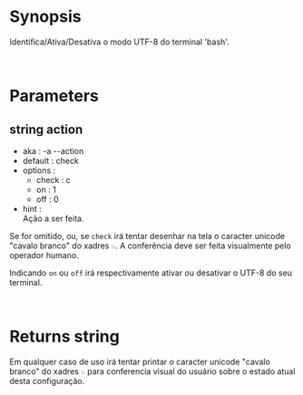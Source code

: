 # Synopsis

Identifica/Ativa/Desativa o modo UTF-8 do terminal 'bash'.



&nbsp;

# Parameters

## string action

- aka       : -a --action
- default   : check
- options   : 
  - check : c
  - on    : 1
  - off   : 0
- hint      :  
  Ação a ser feita.

Se for omitido, ou, se `check` irá tentar desenhar na tela o caracter unicode 
"cavalo branco" do xadres `♘`.
A conferência deve ser feita visualmente pelo operador humano.

Indicando `on` ou `off` irá respectivamente ativar ou desativar o UTF-8 do seu 
terminal.



&nbsp;

# Returns string

Em qualquer caso de uso irá tentar printar o caracter unicode "cavalo branco" 
do xadres `♘` para conferencia visual do usuário sobre o estado atual desta configuração.